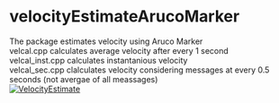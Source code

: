 # velocityEstimateArucoMarker
The package estimates velocity using Aruco Marker<br />
velcal.cpp calculates average velocity after every 1 second <br />
velcal_inst.cpp calculates instantanious velocity <br />
velcal_sec.cpp clalculates velocity considering messages at every 0.5 seconds (not avergae of all meassages) <br />
[![VelocityEstimate](http://img.youtube.com/vi/a7WfL00y63o/0.jpg)](https://www.youtube.com/watch?v=a7WfL00y63o "Audi R8")
